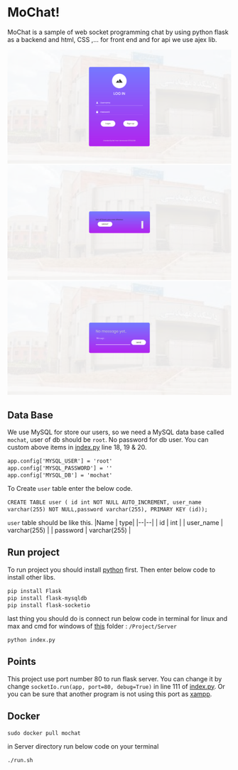 # MoChat!

MoChat is a sample of web socket programming chat by using python flask as a backend and html, CSS ,... for front end and for api we use ajex lib.


![login page](https://github.com/momen7899/SocketProgramming/blob/master/Project/Image/login%20page.png)
![home page](https://github.com/momen7899/SocketProgramming/blob/master/Project/Image/home%20page.png)
![chat page](https://github.com/momen7899/SocketProgramming/blob/master/Project/Image/chat%20page.png)


## Data Base
We use MySQL for store our users, so we need a MySQL data base called `mochat`,  user of db should be `root`.  No password for db user.
You can custom above items in [index.py](https://github.com/momen7899/SocketProgramming/blob/master/Project/Server/index.py) line 18, 19 & 20.

    app.config['MYSQL_USER'] = 'root'
    app.config['MYSQL_PASSWORD'] = ''
    app.config['MYSQL_DB'] = 'mochat'	
 
To Create `user` table enter the below code.

    CREATE TABLE user ( id int NOT NULL AUTO_INCREMENT, user_name varchar(255) NOT NULL,password varchar(255), PRIMARY KEY (id));

`user` table should be like this.
|Name | type|
|--|--|
| id | int |
| user_name | varchar(255) |
| password | varchar(255) |




## Run project

To run project you should install [python](https://www.python.org/downloads/) first.
Then enter below code to install other libs.
 

    pip install Flask
    pip install flask-mysqldb
    pip install flask-socketio

last thing you should do is connect run below code in terminal for linux and max and cmd for windows of [this](https://github.com/momen7899/SocketProgramming/tree/master/Project/Server) folder : `/Project/Server`

    python index.py


## Points
This project use port number 80 to run flask server.
You can change it by change `socketIo.run(app, port=80, debug=True)` in line 111 of [index.py](https://github.com/momen7899/SocketProgramming/blob/master/Project/Server/index.py).
Or you can be sure that another program is not using this port as [xampp](https://www.apachefriends.org/index.html).

## Docker
	
    sudo docker pull mochat

in Server directory run below code on your terminal

    ./run.sh


